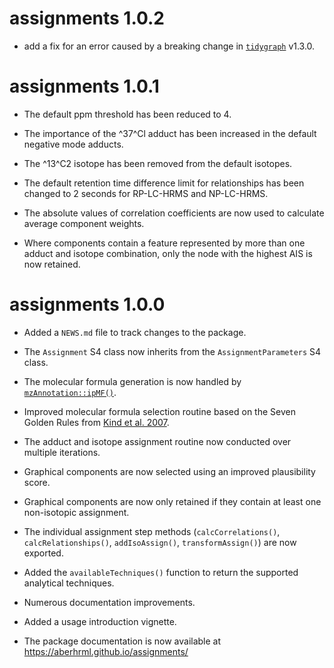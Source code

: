 # assignments 1.0.2

* add a fix for an error caused by a breaking change in [`tidygraph`](https://tidygraph.data-imaginist.com/index.html) v1.3.0.

# assignments 1.0.1

* The default ppm threshold has been reduced to 4.

* The importance of the ^37^Cl adduct has been increased in the default negative mode adducts.

* The ^13^C2 isotope has been removed from the default isotopes.

* The default retention time difference limit for relationships has been changed to 2 seconds for RP-LC-HRMS and NP-LC-HRMS.

* The absolute values of correlation coefficients are now used to calculate average component weights.

* Where components contain a feature represented by more than one adduct and isotope combination, only the node with the highest AIS is now retained.

# assignments 1.0.0

* Added a `NEWS.md` file to track changes to the package.

* The `Assignment` S4 class now inherits from the `AssignmentParameters` S4 class.

* The molecular formula generation is now handled by [`mzAnnotation::ipMF()`](https://aberhrml.github.io/mzAnnotation/reference/ipMF.html).

* Improved molecular formula selection routine based on the Seven Golden Rules from [Kind et al. 2007](https://bmcbioinformatics.biomedcentral.com/articles/10.1186/1471-2105-8-105).

* The adduct and isotope assignment routine now conducted over multiple iterations.

* Graphical components are now selected using an improved plausibility score.

* Graphical components are now only retained if they contain at least one non-isotopic assignment.

* The individual assignment step methods (`calcCorrelations()`, `calcRelationships()`, `addIsoAssign()`, `transformAssign()`) are now exported.

* Added the `availableTechniques()` function to return the supported analytical techniques.

* Numerous documentation improvements.

* Added a usage introduction vignette.

* The package documentation is now available at <https://aberhrml.github.io/assignments/>
